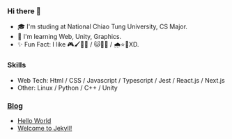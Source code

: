 ### Hi there 👋

- 🎓 I'm studing at National Chiao Tung University, CS Major.
- 🚀 I'm learning Web, Unity, Graphics.
- ✨ Fun Fact: I like 🎮🖌🎨💪 / 🐱🐧🐳 / 🌧⭐🍉XD.

### Skills

- Web Tech: Html / CSS / Javascript / Typescript / Jest / React.js / Next.js
- Other: Linux / Python / C++ / Unity

### [Blog](https://kaijhsu.github.io)

<!-- BLOG-POST-LIST:START -->
- [Hello World](https://kaijhsu.github.io/blog/Hello-World/)
- [Welcome to Jekyll!](https://kaijhsu.github.io/blog/welcome-to-jekyll/)
<!-- BLOG-POST-LIST:END -->

<!--
**kaijhsu/kaijhsu** is a ✨ _special_ ✨ repository because its `README.md` (this file) appears on your GitHub profile.

Here are some ideas to get you started:

- 🔭 I’m currently working on ...
- 🌱 I’m currently learning ...
- 👯 I’m looking to collaborate on ...
- 🤔 I’m looking for help with ...
- 💬 Ask me about ...
- 📫 How to reach me: ...
- 😄 Pronouns: ...
- ⚡ Fun fact: ...
-->
